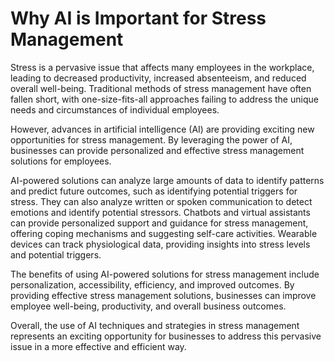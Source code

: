 Why AI is Important for Stress Management
=======================================================

Stress is a pervasive issue that affects many employees in the workplace, leading to decreased productivity, increased absenteeism, and reduced overall well-being. Traditional methods of stress management have often fallen short, with one-size-fits-all approaches failing to address the unique needs and circumstances of individual employees.

However, advances in artificial intelligence (AI) are providing exciting new opportunities for stress management. By leveraging the power of AI, businesses can provide personalized and effective stress management solutions for employees.

AI-powered solutions can analyze large amounts of data to identify patterns and predict future outcomes, such as identifying potential triggers for stress. They can also analyze written or spoken communication to detect emotions and identify potential stressors. Chatbots and virtual assistants can provide personalized support and guidance for stress management, offering coping mechanisms and suggesting self-care activities. Wearable devices can track physiological data, providing insights into stress levels and potential triggers.

The benefits of using AI-powered solutions for stress management include personalization, accessibility, efficiency, and improved outcomes. By providing effective stress management solutions, businesses can improve employee well-being, productivity, and overall business outcomes.

Overall, the use of AI techniques and strategies in stress management represents an exciting opportunity for businesses to address this pervasive issue in a more effective and efficient way.
